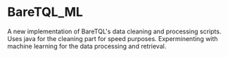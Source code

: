 # BareTQL_ML
A new implementation of BareTQL's data cleaning and processing scripts. Uses java for the cleaning part for speed purposes. Experminenting with machine learning for the data processing and retrieval.
